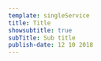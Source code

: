 ```yaml
---
template: singleService
title: Title
showsubtitle: true
subTitle: Sub title
publish-date: 12 10 2018
---
```


